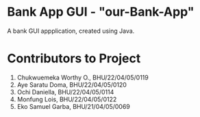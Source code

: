 # Bank App GUI - "our-Bank-App"
A bank GUI appplication, created using Java.

# Contributors to Project
1. Chukwuemeka Worthy O., BHU/22/04/05/0119
2. Aye Saratu Doma, BHU/22/04/05/0120
3. Ochi Daniella, BHU/22/04/05/0114
4. Monfung Lois, BHU/22/04/05/0122
5. Eko Samuel Garba, BHU/21/04/05/0069
